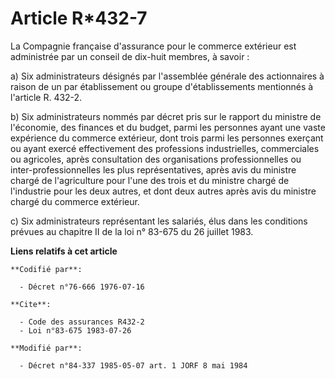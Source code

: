 # Article R*432-7

La Compagnie française d'assurance pour le commerce extérieur est administrée par un conseil de dix-huit membres, à savoir :

a) Six administrateurs désignés par l'assemblée générale des actionnaires à raison de un par établissement ou groupe
d'établissements mentionnés à l'article R. 432-2.

b) Six administrateurs nommés par décret pris sur le rapport du ministre de l'économie, des finances et du budget, parmi les
personnes ayant une vaste expérience du commerce extérieur, dont trois parmi les personnes exerçant ou ayant exercé
effectivement des professions industrielles, commerciales ou agricoles, après consultation des organisations professionnelles
ou inter-professionnelles les plus représentatives, après avis du ministre chargé de l'agriculture pour l'une des trois et du
ministre chargé de l'industrie pour les deux autres, et dont deux autres après avis du ministre chargé du commerce extérieur.

c) Six administrateurs représentant les salariés, élus dans les conditions prévues au chapitre II de la loi n° 83-675 du 26
juillet 1983.

**Liens relatifs à cet article**

	**Codifié par**:

	  - Décret n°76-666 1976-07-16

	**Cite**:

	  - Code des assurances R432-2
	  - Loi n°83-675 1983-07-26

	**Modifié par**:

	  - Décret n°84-337 1985-05-07 art. 1 JORF 8 mai 1984
